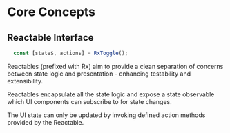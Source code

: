 # Core Concepts

## Reactable Interface

```typescript
  const [state$, actions] = RxToggle();
```

Reactables (prefixed with Rx) aim to provide a clean separation of concerns between state logic and presentation - enhancing testability and extensibility.

Reactables encapsulate all the state logic and expose a state observable which UI components can subscribe to for state changes.

The UI state can only be updated by invoking defined action methods provided by the Reactable.

<!-- - Reactable primitive
 - hub & store
 - scoped effects

- Composition with Reactables

  - Organizing state into slices is sensible when it grows and becomes more complex.Reactable primitives which can combine together to make bigger ones (BETTER way of saying this)

- One directional flow and explicity dependencies
  - more stuff here


 -->
